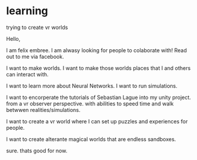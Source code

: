 # learning
trying to create vr worlds

Hello, 

I am felix embree. I am alwasy looking for people to colaborate with! Read out to me via facebook.

I want to make worlds.
I want to make those worlds places that I and others can interact with.

I want to learn more about Neural Networks.
I want to run simulations.

I want to encorperate the tutorials of Sebastian Lague into my unity project. from a vr observer perspective.
with abilities to speed time and walk betwwen realities/simulations.

I want to create a vr world where I can set up puzzles and experiences for people. 

I want to create alterante magical worlds
that are endless sandboxes.

sure. thats good for now.


